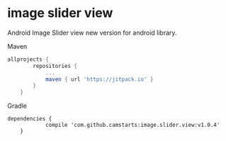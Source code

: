 # image slider view
Android Image Slider view new version for android library.


Maven
```Groovy
allprojects {
		repositories {
			...
			maven { url 'https://jitpack.io' }
		}
	}
```

Gradle
```
dependencies {
	        compile 'com.github.camstarts:image.slider.view:v1.0.4'
	}
```
